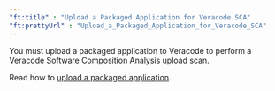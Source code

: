 ```yaml
---
"ft:title" : "Upload a Packaged Application for Veracode SCA"
"ft:prettyUrl" : "Upload_a_Packaged_Application_for_Veracode_SCA"
---
```


You must upload a packaged application to Veracode to perform a Veracode Software Composition Analysis upload scan.

Read how to [upload a packaged application](https://docs.veracode.com/r/t_upload_packaged).